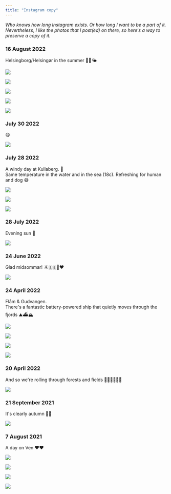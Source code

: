 ```yaml
---
title: "Instagram copy"
---
```


_Who knows how long Instagram exists. Or how long I want to be a part of it. Nevertheless, I like the photos that I post(ed) on there, so here's a way to preserve a copy of it._


### 16 August 2022
Helsingborg/Helsingør in the summer 🌺🌾🌤️

![](projects/attachments/IMG_20220713_152606.jpg)

![](projects/attachments/IMG_20220712_183746.jpg)

![](projects/attachments/IMG_20220712_182532.jpg)

![](projects/attachments/IMG_20220712_175927.jpg)

![](projects/attachments/IMG_20220712_192201%201.jpg)

### July 30 2022
😋

![](projects/attachments/DSCF6977.jpeg)

### July 28 2022
A windy day at Kullaberg. 🌊  
Same temperature in the water and in the sea (18c). Refreshing for human and dog 😅

![](projects/attachments/DSCF6982.jpeg)

![](projects/attachments/DSCF6994.jpeg)

![](projects/attachments/IMG_20220711_164522.jpg)


### 28 July 2022
Evening sun 🌅

![](projects/attachments/IMG_20220727_205544.jpg)

### 24 June 2022
Glad midsommar! ☀️🇸🇪🍓❤️

![](projects/attachments/IMG_20220624_135621.jpg)
### 24 April 2022
Flåm & Gudvangen.  
There's a fantastic battery-powered ship that quietly moves through the fjords ⛰️⛴️🏔️

![](projects/attachments/norway%20-%2036.jpeg)

![](projects/attachments/norway%20-%2035.jpeg)

![](projects/attachments/DSCF6200.jpeg)

![](projects/attachments/DSCF6237.jpeg)


### 20 April 2022
And so we're rolling through forests and fields 🌲🚂🚃🌲🌲🌲  

![](projects/attachments/norway%20-%201.jpeg)


### 21 September 2021
It's clearly autumn 🍄😍

![](projects/attachments/mushroom.jpg)


### 7 August 2021
A day on Ven ❤️❤️

![](projects/attachments/DSCF5541.jpeg)

![](projects/attachments/DSCF5539.jpeg)

![](projects/attachments/DSCF5524.jpeg)

![](projects/attachments/DSCF5546.jpeg)

